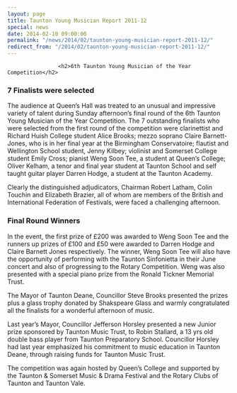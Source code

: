 ```yaml
---
layout: page
title: Taunton Young Musician Report 2011-12
special: news
date: 2014-02-10 09:00:00
permalink: "/news/2014/02/taunton-young-musician-report-2011-12/"
redirect_from: "/2014/02/taunton-young-musician-report-2011-12/"
---
```

<section>

                    
                    <h2>6th Taunton Young Musician of the Year Competition</h2>
<h3>7 Finalists were selected</h3>
<p>The audience at Queen’s Hall was treated to an unusual and impressive variety of talent during Sunday afternoon’s final round of the 6th Taunton Young Musician of the Year Competition. The 7 outstanding finalists who were selected from the first round of the competition were clarinettist and Richard Huish College student Alice Brooks; mezzo soprano Claire Barnett-Jones, who is in her final year at the Birmingham Conservatoire; flautist and Wellington School student, Jenny Kilbey; violinist and Somerset College student Emily Cross; pianist Weng Soon Tee, a student at Queen’s College; Oliver Kelham, a tenor and final year student at Taunton School and self taught guitar player Darren Hodge, a student at the Taunton Academy. </p>
<p>Clearly the distinguished adjudicators, Chairman Robert Latham, Colin Touchin and Elizabeth Brazier, all of whom are members of the British and International Federation of Festivals, were faced a challenging afternoon.</p>
<h3>Final Round Winners</h3>
<p>In the event, the first prize of £200 was awarded to Weng Soon Tee and the runners up prizes of £100 and £50 were awarded to Darren Hodge and Claire Barnett Jones respectively. The winner, Weng Soon Tee will also have the opportunity of performing with the Taunton Sinfonietta in their June concert and also of progressing to the Rotary Competition. Weng was also presented with a special piano prize from the Ronald Tickner Memorial Trust.</p>
<p>The Mayor of Taunton Deane, Councillor Steve Brooks presented the prizes plus a glass trophy donated by Shakspeare Glass and warmly congratulated all the finalists for a wonderful afternoon of music.</p>
<p>Last year’s Mayor, Councillor Jefferson Horsley presented a new Junior prize sponsored by Taunton Music Trust, to Robin Stallard, a 13 yrs old double bass player from Taunton Preparatory School. Councillor Horsley had last year emphasized his commitment to music education in Taunton Deane, through raising funds for Taunton Music Trust.</p>
<p>The competition was again hosted by Queen’s College and supported by the Taunton &#038; Somerset Music &#038; Drama Festival and the Rotary Clubs of Taunton and Taunton Vale.  </p>

                
</section>
